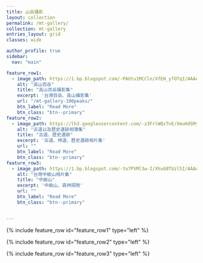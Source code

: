 ```yaml
---
title: 山岳攝影
layout: collection
permalink: /mt-gallery/
collection: mt-gallery
entries_layout: grid
classes: wide 

author_profile: true
sidebar:
  nav: "main"

feature_row1:
  - image_path: https://1.bp.blogspot.com/-PAUtu1MCClo/XfEH_yfOTqI/AAAAAAAA6JQ/Qs4TDVj12eIT-GOOow2ORSYwUUoW3D8DACLcBGAsYHQ/s1600/_MG_2967.JPG
    alt: "高山百岳"
    title: "高山百岳攝影集"
    excerpt: '台灣百岳、高山攝影集'
    url: "/mt-gallery-100peaks/"
    btn_label: "Read More"
    btn_class: "btn--primary"
feature_row2:
  - image_path: https://lh3.googleusercontent.com/-z3FrlWQvTnE/XmuHdSMyZNI/AAAAAAAA-JY/zWwrNgOLO6koJSSerbN6HwBLO8uK8yafwCLcBGAsYHQ/s1600/1584105328314527-0.png
    alt: "古道以及歷史遺跡相簿集"
    title: "古道、歷史遺跡"
    excerpt: '古道、林道、歷史遺跡相片集'
    url: ""
    btn_label: "Read More"
    btn_class: "btn--primary"
feature_row3:
  - image_path:	https://1.bp.blogspot.com/-Yu7PVMl3w-I/Xhx68TUzl5I/AAAAAAAA72Y/maTfKTvpTDk_rOO69JRJ1mAszFWsaYH9wCLcBGAsYHQ/s1600/DSC_1064.JPG
    alt: "台灣中級山相片集"
    title: "中級山"
    excerpt: '中級山、森林探險'
    url: ""
    btn_label: "Read More"
    btn_class: "btn--primary"


---
```


{% include feature_row id="feature_row1" type="left" %}

{% include feature_row id="feature_row2" type="left" %}

{% include feature_row id="feature_row3" type="left" %}